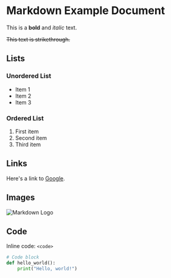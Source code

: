 # Markdown Example Document

This is a **bold** and *italic* text.

<s>This text is strikethrough.</s>

## Lists

### Unordered List

- Item 1
- Item 2
- Item 3

### Ordered List

1. First item
2. Second item
3. Third item

## Links

Here's a link to [Google](https://www.google.com).

## Images

![Markdown Logo](https://markdown-here.com/img/icon256.png)

## Code

Inline code: `<code>`

```python
# Code block
def hello_world():
    print("Hello, world!")
